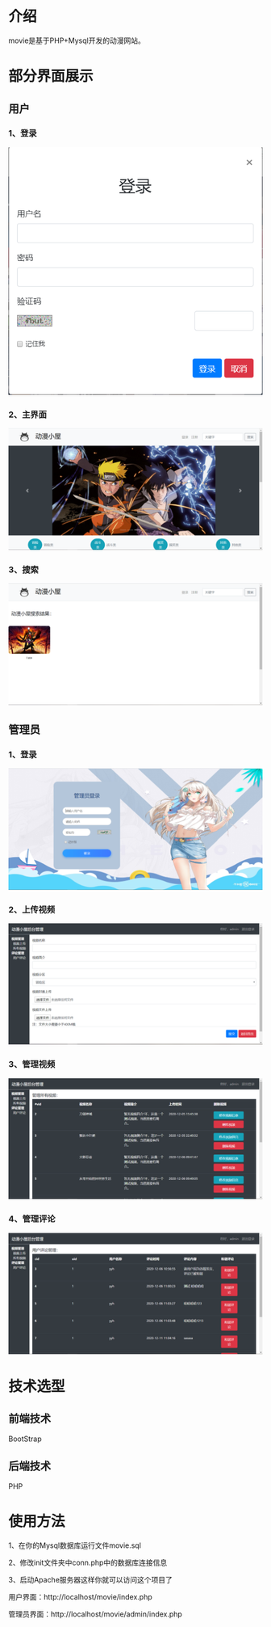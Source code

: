 # 介绍

movie是基于PHP+Mysql开发的动漫网站。

# 部分界面展示

## 用户

### 1、登录

![](.\\image\\login.PNG)

### 2、主界面

![](.\\image\\index.PNG)

### 3、搜索

![](.\\image\\search.PNG)

## 管理员

### 1、登录

![](.\\image\\adminlogin.PNG)

### 2、上传视频

![](.\\image\\upload.PNG)

### 3、管理视频

![](.\\image\\manage.PNG)

### 4、管理评论

![](.\\image\\comment.PNG)

# 技术选型

## 前端技术

BootStrap

## 后端技术

PHP

# 使用方法

1、在你的Mysql数据库运行文件movie.sql

2、修改init文件夹中conn.php中的数据库连接信息

3、启动Apache服务器这样你就可以访问这个项目了

用户界面：http://localhost/movie/index.php

管理员界面：http://localhost/movie/admin/index.php